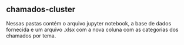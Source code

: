 ## chamados-cluster

Nessas pastas contém o arquivo jupyter notebook, a base de dados fornecida e um arquivo .xlsx com a nova coluna com as categorias dos chamados por tema.
